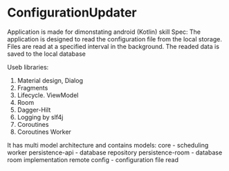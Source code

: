 # ConfigurationUpdater

Application is made for dimonstating android (Kotlin) skill
Spec:
The application is designed to read the configuration file from the local storage. Files are read at a specified interval in the background. The readed data is saved to the local database

Useb libraries:
1. Material design, Dialog
2. Fragments
3. Lifecycle. ViewModel
4. Room
5. Dagger-Hilt
6. Logging by slf4j
7. Coroutines
8. Coroutines Worker

It has multi model architecture and contains models:
core - scheduling worker
persistence-api - database repository
persistence-room - database room implementation
remote config - configuration file read
